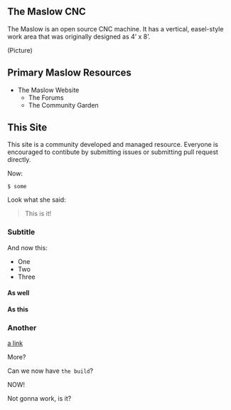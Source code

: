 ## The Maslow CNC

The Maslow is an open source CNC machine. It has a vertical, easel-style work area that was originally designed as 4’ x 8’.  

(Picture)

## Primary Maslow Resources
- The Maslow Website
	- The Forums
	- The Community Garden

## This Site
This site is a community developed and managed resource. Everyone is encouraged to contibute by submitting issues or submitting pull request directly.


Now:

	$ some 

Look what she said:

> This is it!

### Subtitle

And now this:

- One
- Two
- Three


#### As well

#### As this

### Another

[a link][1]

More?


Can we now have `the build`?

NOW!


Not gonna work, is it?

[1]:	https://aws.com
